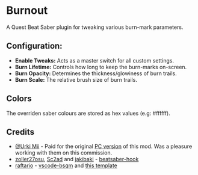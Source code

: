 # Burnout
A Quest Beat Saber plugin for tweaking various burn-mark parameters.

## Configuration:
* **Enable Tweaks:** Acts as a master switch for all custom settings.
* **Burn Lifetime:** Controls how long to keep the burn-marks on-screen.
* **Burn Opacity:** Determines the thickness/glowiness of burn trails.
* **Burn Scale:** The relative brush size of burn trails.
## Colors
The overriden saber colours are stored as hex values (e.g: #ffffff).
## Credits

* [@Urki Mii](https://twitter.com/MimiUrki) - Paid for the original [PC version](https://github.com/Raemien/Burnout) of this mod. Was a pleasure working with them on this commission.
* [zoller27osu](https://github.com/zoller27osu), [Sc2ad](https://github.com/Sc2ad) and [jakibaki](https://github.com/jakibaki) - [beatsaber-hook](https://github.com/sc2ad/beatsaber-hook)
* [raftario](https://github.com/raftario) - [vscode-bsqm](https://github.com/raftario/vscode-bsqm) and [this template](https://github.com/raftario/bmbf-mod-template)
